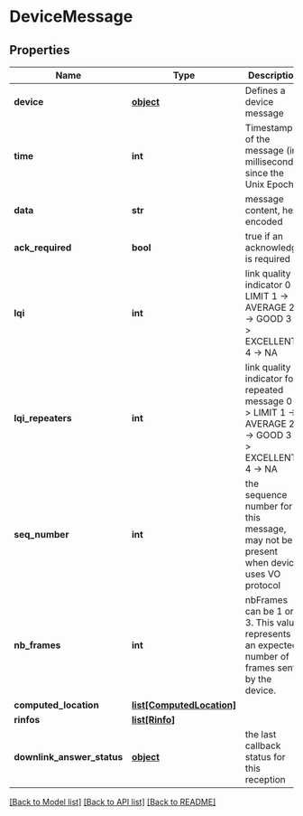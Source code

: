 # DeviceMessage

## Properties
Name | Type | Description | Notes
------------ | ------------- | ------------- | -------------
**device** | [**object**](.md) | Defines a device message | [optional] 
**time** | **int** | Timestamp of the message (in milliseconds since the Unix Epoch) | [optional] 
**data** | **str** | message content, hex encoded | [optional] 
**ack_required** | **bool** | true if an acknowledge is required | [optional] 
**lqi** | **int** | link quality indicator 0 -&gt; LIMIT 1 -&gt; AVERAGE 2 -&gt; GOOD 3 -&gt; EXCELLENT 4 -&gt; NA  | [optional] 
**lqi_repeaters** | **int** | link quality indicator for repeated message 0 -&gt; LIMIT 1 -&gt; AVERAGE 2 -&gt; GOOD 3 -&gt; EXCELLENT 4 -&gt; NA  | [optional] 
**seq_number** | **int** | the sequence number for this message, may not be present when device uses VO protocol | [optional] 
**nb_frames** | **int** | nbFrames can be 1 or 3. This value represents an expected number of frames sent by the device. | [optional] 
**computed_location** | [**list[ComputedLocation]**](ComputedLocation.md) |  | [optional] 
**rinfos** | [**list[Rinfo]**](Rinfo.md) |  | [optional] 
**downlink_answer_status** | [**object**](.md) | the last callback status for this reception | [optional] 

[[Back to Model list]](../README.md#documentation-for-models) [[Back to API list]](../README.md#documentation-for-api-endpoints) [[Back to README]](../README.md)

